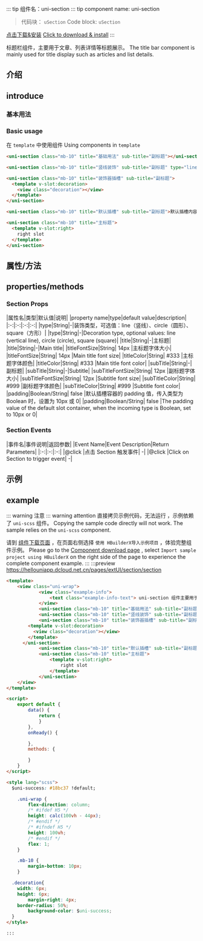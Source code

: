 
::: tip 组件名：uni-section
::: tip component name: uni-section
> 代码块： `uSection`
> Code block: `uSection`

[点击下载&安装](https://ext.dcloud.net.cn/plugin?name=uni-section)
[Click to download & install](https://ext.dcloud.net.cn/plugin?name=uni-section)
:::

标题栏组件，主要用于文章、列表详情等标题展示。
The title bar component is mainly used for title display such as articles and list details.

## 介绍
## introduce

### 基本用法
### Basic usage

在 ``template`` 中使用组件
Using components in ``template``

```html
<uni-section class="mb-10" title="基础用法" sub-title="副标题"></uni-section>

<uni-section class="mb-10" title="竖线装饰" sub-title="副标题" type="line"></uni-section>

<uni-section class="mb-10" title="装饰器插槽" sub-title="副标题">
  <template v-slot:decoration>
    <view class="decoration"></view>
  </template>
</uni-section>

<uni-section class="mb-10" title="默认插槽" sub-title="副标题">默认插槽内容</uni-section>

<uni-section class="mb-10" title="主标题">
  <template v-slot:right>
    right slot
  </template>
</uni-section>
```

## 属性/方法
## properties/methods

### Section Props

|属性名|类型|默认值|说明|
|property name|type|default value|description|
|:-:|:-:|:-:|:-:|
|type|String|-|装饰类型，可选值：line（竖线）、circle（圆形）、square（方形）|
|type|String|-|Decoration type, optional values: line (vertical line), circle (circle), square (square)|
|title|String|-|主标题|
|title|String|-|Main title|
|titleFontSize|String| 14px |主标题字体大小|
|titleFontSize|String| 14px |Main title font size|
|titleColor|String| #333 |主标题字体颜色|
|titleColor|String| #333 |Main title font color|
|subTitle|String|-|副标题|
|subTitle|String|-|Subtitle|
|subTitleFontSize|String| 12px |副标题字体大小|
|subTitleFontSize|String| 12px |Subtitle font size|
|subTitleColor|String| #999 |副标题字体颜色|
|subTitleColor|String| #999 |Subtitle font color|
|padding|Boolean/String| false |默认插槽容器的 padding 值，传入类型为 Boolean 时，设置为 10px 或 0|
|padding|Boolean/String| false |The padding value of the default slot container, when the incoming type is Boolean, set to 10px or 0|

### Section Events

|事件名|事件说明|返回参数|
|Event Name|Event Description|Return Parameters|
|:-:|:-:|:-:|
|@click	|点击 Section 触发事件| -|
|@click |Click on Section to trigger event| -|



## 示例
## example
::: warning 注意
::: warning attention
直接拷贝示例代码，无法运行 ，示例依赖了 `uni-scss` 组件。
Copying the sample code directly will not work. The sample relies on the `uni-scss` component.

请到 [组件下载页面](https://ext.dcloud.net.cn/plugin?name=uni-section) ，在页面右侧选择 `使用 HBuilderX导入示例项目` ，体验完整组件示例。
Please go to the [Component download page](https://ext.dcloud.net.cn/plugin?name=uni-section) , select `Import sample project using HBuilderX` on the right side of the page to experience the complete component example.
:::
:::preview https://hellouniapp.dcloud.net.cn/pages/extUI/section/section

```html
<template>
	<view class="uni-wrap">
			<view class="example-info">
				<text class="example-info-text"> uni-section 组件主要用于文章、列表详情等标题展示 </text>
			</view>
			<uni-section class="mb-10" title="基础用法" sub-title="副标题"></uni-section>
			<uni-section class="mb-10" title="竖线装饰" sub-title="副标题" type="line"></uni-section>
			<uni-section class="mb-10" title="装饰器插槽" sub-title="副标题">
        <template v-slot:decoration>
          <view class="decoration"></view>
        </template>
      </uni-section>
			<uni-section class="mb-10" title="默认插槽" sub-title="副标题" padding="0 0 5px 10px">默认插槽内容</uni-section>
			<uni-section class="mb-10" title="主标题">
				<template v-slot:right>
					right slot
				</template>
			</uni-section>
	</view>
</template>

<script>
	export default {
		data() {
			return {
			}
		},
		onReady() {

		},
		methods: {

		}
	}
</script>

<style lang="scss">
  $uni-success: #18bc37 !default;

	.uni-wrap {
		flex-direction: column;
		/* #ifdef H5 */
		height: calc(100vh - 44px);
		/* #endif */
		/* #ifndef H5 */
		height: 100vh;
		/* #endif */
		flex: 1;
	}

	.mb-10 {
		margin-bottom: 10px;
	}

  .decoration{
    width: 6px;
    height: 6px;
		margin-right: 4px;
    border-radius: 50%;
		background-color: $uni-success;
  }
</style>

:::
